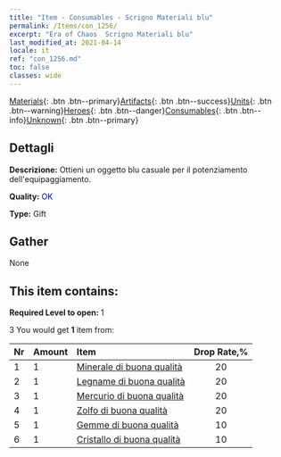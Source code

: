 ```yaml
---
title: "Item - Consumables - Scrigno Materiali blu"
permalink: /Items/con_1256/
excerpt: "Era of Chaos  Scrigno Materiali blu"
last_modified_at: 2021-04-14
locale: it
ref: "con_1256.md"
toc: false
classes: wide
---
```

 [Materials](/it/Items/){: .btn .btn--primary}[Artifacts](/it/Items/Artifacts/){: .btn .btn--success}[Units](/it/Items/Units/){: .btn .btn--warning}[Heroes](/it/Items/Heroes/){: .btn .btn--danger}[Consumables](/it/Items/Consumables/){: .btn .btn--info}[Unknown](/it/Items/Unknown/){: .btn .btn--primary}

## Dettagli
 **Descrizione:** Ottieni un oggetto blu casuale per il potenziamento dell'equipaggiamento.

 **Quality:** <span style="color: #0000CD">OK</span>

 **Type:** Gift

## Gather

  None

## This item contains:

 **Required Level to open:** 1

 3 You would get **1** item  from:

  | Nr | Amount |     Item    | Drop Rate,% |
  |:---|:-------|:------------|:---------:|
  | 1 | 1 | [Minerale di buona qualità](/it/Items/mat_12/) | 20 | 
  | 2 | 1 | [Legname di buona qualità](/it/Items/mat_13/) | 20 | 
  | 3 | 1 | [Mercurio di buona qualità](/it/Items/mat_14/) | 20 | 
  | 4 | 1 | [Zolfo di buona qualità](/it/Items/mat_15/) | 20 | 
  | 5 | 1 | [Gemme di buona qualità](/it/Items/mat_16/) | 10 | 
  | 6 | 1 | [Cristallo di buona qualità](/it/Items/mat_17/) | 10 | 
